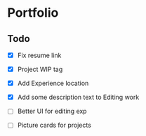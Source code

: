 # Portfolio

## Todo
- [x] Fix resume link
- [x] Project WIP tag
- [x] Add Experience location
- [x] Add some description text to Editing work
- [ ] Better UI for editing exp
- [ ] Picture cards for projects


